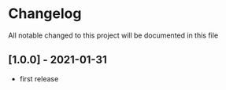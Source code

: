 # Changelog
All notable changed to this project will be documented in this file

## [1.0.0] - 2021-01-31
- first release